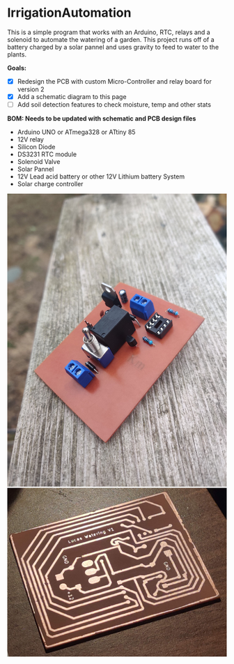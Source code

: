 # IrrigationAutomation
This is a simple program that works with an Arduino, RTC, relays and a solenoid to automate the watering of a garden. This project runs off of a battery charged by a solar pannel and uses gravity to feed to water to the plants.


**Goals:**  
- [x] Redesign the PCB with custom Micro-Controller and relay board for version 2
- [x] Add a schematic diagram to this page  
- [ ] Add soil detection features to check moisture, temp and other stats   

**BOM: Needs to be updated with schematic and PCB design files**  

- Arduino UNO or ATmega328 or ATtiny 85  
- 12V relay 
- Silicon Diode  
- DS3231 RTC module  
- Solenoid Valve  
- Solar Pannel  
- 12V Lead acid battery or other 12V Lithium battery System  
- Solar charge controller  

![](images/board_image1.jpg)
![](images/board_image2.jpg)

